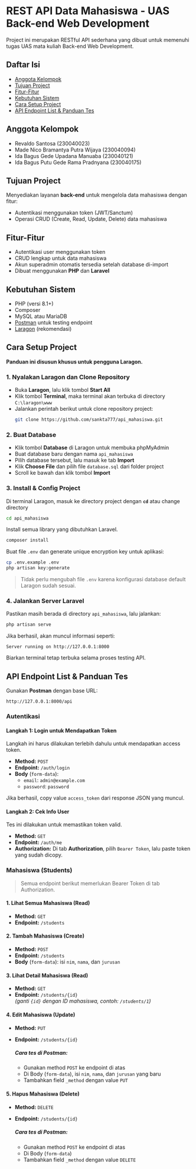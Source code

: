 # REST API Data Mahasiswa - UAS Back-end Web Development

Project ini merupakan RESTful API sederhana yang dibuat untuk memenuhi tugas UAS mata kuliah Back-end Web Development.

## Daftar Isi

- [Anggota Kelompok](#anggota-kelompok)  
- [Tujuan Project](#tujuan-project)  
- [Fitur-Fitur](#fitur-fitur)  
- [Kebutuhan Sistem](#kebutuhan-sistem)  
- [Cara Setup Project](#cara-setup-project)  
- [API Endpoint List & Panduan Tes](#api-endpoint-list--panduan-tes)  

## Anggota Kelompok

- Revaldo Santosa (230040023)  
- Made Nico Bramantya Putra Wijaya (230040094)  
- Ida Bagus Gede Upadana Manuaba (230040121)  
- Ida Bagus Putu Gede Rama Pradnyana (230040175)

## Tujuan Project

Menyediakan layanan **back-end** untuk mengelola data mahasiswa dengan fitur:

- Autentikasi menggunakan token (JWT/Sanctum)  
- Operasi CRUD (Create, Read, Update, Delete) data mahasiswa  

## Fitur-Fitur

- Autentikasi user menggunakan token  
- CRUD lengkap untuk data mahasiswa  
- Akun superadmin otomatis tersedia setelah database di-import  
- Dibuat menggunakan **PHP** dan **Laravel**

## Kebutuhan Sistem

- PHP (versi 8.1+)  
- Composer  
- MySQL atau MariaDB  
- [Postman](https://www.postman.com/) untuk testing endpoint  
- [Laragon](https://laragon.org/) (rekomendasi)

## Cara Setup Project

__Panduan ini disusun khusus untuk pengguna **Laragon**.__

### 1. Nyalakan Laragon dan Clone Repository

  - Buka **Laragon**, lalu klik tombol **Start All**  
  - Klik tombol **Terminal**, maka terminal akan terbuka di directory `C:\laragon\www`  
  - Jalankan perintah berikut untuk clone repository project:
    ```bash
    git clone https://github.com/sankta777/api_mahasiswa.git

### 2. Buat Database

  - Klik tombol **Database** di Laragon untuk membuka phpMyAdmin  
  - Buat database baru dengan nama `api_mahasiswa`  
  - Pilih database tersebut, lalu masuk ke tab **Import**  
  - Klik **Choose File** dan pilih file `database.sql` dari folder project  
  - Scroll ke bawah dan klik tombol **Import**

### 3. Install & Config Project

  Di terminal Laragon, masuk ke directory project dengan **`cd`** atau change directory

  ```bash
  cd api_mahasiswa
  ```

  Install semua library yang dibutuhkan Laravel.

  ```bash
  composer install
  ```

  Buat file `.env` dan generate unique encryption key untuk aplikasi:

  ```bash
  cp .env.example .env
  php artisan key:generate
  ```

  > Tidak perlu mengubah file `.env` karena konfigurasi database default Laragon sudah sesuai.

### 4. Jalankan Server Laravel

  Pastikan masih berada di directory `api_mahasiswa`, lalu jalankan:

  ```bash
  php artisan serve
  ```

  Jika berhasil, akan muncul informasi seperti:

  ```
  Server running on http://127.0.0.1:8000
  ```

  Biarkan terminal tetap terbuka selama proses testing API.

## API Endpoint List & Panduan Tes

Gunakan **Postman** dengan base URL:

```
http://127.0.0.1:8000/api
```

### Autentikasi

  #### Langkah 1: Login untuk Mendapatkan Token

  Langkah ini harus dilakukan terlebih dahulu untuk mendapatkan access token.

  - **Method:** `POST`  
  - **Endpoint:** `/auth/login`  
  - **Body** (`form-data`):
    - `email`: `admin@example.com`
    - `password`: `password`

  Jika berhasil, copy value `access_token` dari response JSON yang muncul.

  #### Langkah 2: Cek Info User

  Tes ini dilakukan untuk memastikan token valid.

  - **Method:** `GET`  
  - **Endpoint:** `/auth/me`  
  - **Authorization:** Di tab **Authorization**, pilih `Bearer Token`, lalu paste token yang sudah dicopy.

### Mahasiswa (Students)

> Semua endpoint berikut memerlukan Bearer Token di tab Authorization.

  #### 1. Lihat Semua Mahasiswa (Read)

  - **Method:** `GET`  
  - **Endpoint:** `/students`

  #### 2. Tambah Mahasiswa (Create)

  - **Method:** `POST`  
  - **Endpoint:** `/students`  
  - **Body** (`form-data`): isi `nim`, `nama`, dan `jurusan`

  #### 3. Lihat Detail Mahasiswa (Read)

  - **Method:** `GET`  
  - **Endpoint:** `/students/{id}`  
    *(ganti `{id}` dengan ID mahasiswa, contoh: `/students/1`)*

  #### 4. Edit Mahasiswa (Update)

  - **Method:** `PUT`  
  - **Endpoint:** `/students/{id}`

    ##### Cara tes di Postman:
    - Gunakan method `POST` ke endpoint di atas  
    - Di Body (`form-data`), isi `nim`, `nama`, dan `jurusan` yang baru  
    - Tambahkan field `_method` dengan value `PUT`

  #### 5. Hapus Mahasiswa (Delete)

  - **Method:** `DELETE`  
  - **Endpoint:** `/students/{id}`

    ##### Cara tes di Postman:
    - Gunakan method `POST` ke endpoint di atas  
    - Di Body (`form-data`) 
    - Tambahkan field `_method` dengan value `DELETE`
